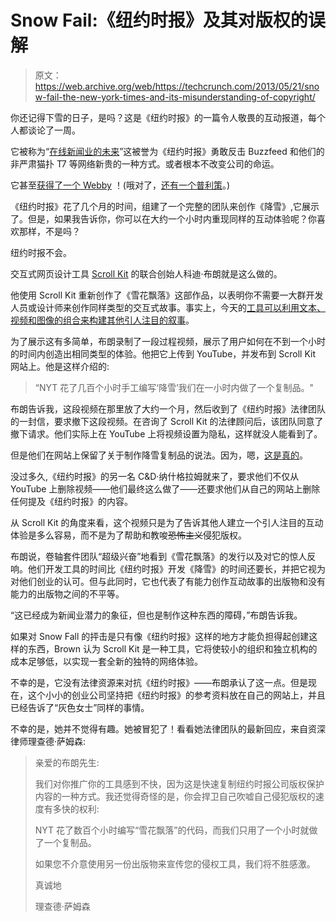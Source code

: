 # Snow Fail:《纽约时报》及其对版权的误解

> 原文：<https://web.archive.org/web/https://techcrunch.com/2013/05/21/snow-fail-the-new-york-times-and-its-misunderstanding-of-copyright/>

你还记得下雪的日子，是吗？这是《纽约时报》的一篇令人敬畏的互动报道，每个人都谈论了一周。

它被称为“[在线新闻业的未来](https://web.archive.org/web/20230328051350/http://www.theatlanticwire.com/technology/2012/12/new-york-times-snow-fall-feature/60219/)”这被誉为《纽约时报》勇敢反击 Buzzfeed 和他们的非严肃猫扑 T7 等网络新贵的一种方式。或者根本不改变公司的命运。

它甚至[获得了一个 Webby](https://web.archive.org/web/20230328051350/http://winners.webbyawards.com/2013/online-film-video/performance-craft/best-use-of-interactive-video/snow-fall-the-avalanche-at-tunnel-creek) ！(哦对了，[还有一个普利策](https://web.archive.org/web/20230328051350/http://www.journalism.co.uk/news/new-york-times-digital-snowfall-feature-wins-pulitzer/s2/a552683/)。)

《纽约时报》花了几个月的时间，组建了一个完整的团队来创作《降雪》,它展示了。但是，如果我告诉你，你可以在大约一个小时内重现同样的互动体验呢？你喜欢那样，不是吗？

纽约时报不会。

交互式网页设计工具 [Scroll Kit](https://web.archive.org/web/20230328051350/https://www.scrollkit.com/) 的联合创始人科迪·布朗就是这么做的。

他使用 Scroll Kit 重新创作了《雪花飘落》这部作品，以表明你不需要一大群开发人员或设计师来创作同样类型的交互式故事。事实上，今天的[工具可以利用文本、视频和图像的组合来构建其他引人注目的叙事](https://web.archive.org/web/20230328051350/https://techcrunch.com/2012/06/05/dont-know-how-to-code-use-scroll-kit-to-build-your-next-website/)。

为了展示这有多简单，布朗录制了一段过程视频，展示了用户如何在不到一个小时的时间内创造出相同类型的体验。他把它上传到 YouTube，并发布到 Scroll Kit 网站上。他是这样介绍的:

> “NYT 花了几百个小时手工编写‘降雪’我们在一小时内做了一个复制品。"

布朗告诉我，这段视频在那里放了大约一个月，然后收到了《纽约时报》法律团队的一封信，要求撤下这段视频。在咨询了 Scroll Kit 的法律顾问后，该团队同意了撤下请求。他们实际上在 YouTube 上将视频设置为隐私，这样就没人能看到了。

但是他们在网站上保留了关于制作降雪复制品的说法。因为，嗯，[这是真的](https://web.archive.org/web/20230328051350/http://source.mozillaopennews.org/en-US/articles/how-we-made-snow-fall/)。

没过多久,《纽约时报》的另一名 C&D·纳什格拉姆就来了，要求他们不仅从 YouTube 上删除视频——他们最终这么做了——还要求他们从自己的网站上删除任何提及《纽约时报》的内容。

从 Scroll Kit 的角度来看，这个视频只是为了告诉其他人建立一个引人注目的互动体验是多么容易，而不是为了帮助和教唆~~恐怖主义~~侵犯版权。

布朗说，卷轴套件团队“超级兴奋”地看到《雪花飘落》的发行以及对它的惊人反响。他们开发工具的时间比《纽约时报》开发《降雪》的时间还要长，并把它视为对他们创业的认可。但与此同时，它也代表了有能力创作互动故事的出版物和没有能力的出版物之间的不平等。

“这已经成为新闻业潜力的象征，但也是制作这种东西的障碍，”布朗告诉我。

如果对 Snow Fall 的抨击是只有像《纽约时报》这样的地方才能负担得起创建这样的东西，Brown 认为 Scroll Kit 是一种工具，它将使较小的组织和独立机构的成本足够低，以实现一套全新的独特的网络体验。

不幸的是，它没有法律资源来对抗《纽约时报》——布朗承认了这一点。但是现在，这个小小的创业公司坚持把《纽约时报》的参考资料放在自己的网站上，并且已经告诉了“灰色女士”同样的事情。

不幸的是，她并不觉得有趣。她被冒犯了！看看她法律团队的最新回应，来自资深律师理查德·萨姆森:

> 亲爱的布朗先生:
> 
> 我们对你推广你的工具感到不快，因为这是快速复制纽约时报公司版权保护内容的一种方式。我还觉得奇怪的是，你会捍卫自己吹嘘自己侵犯版权的速度有多快的权利:
> 
> NYT 花了数百个小时编写“雪花飘落”的代码，而我们只用了一个小时就做了一个复制品。
> 
> 如果您不介意使用另一份出版物来宣传您的侵权工具，我们将不胜感激。
> 
> 真诚地
> 
> 理查德·萨姆森
